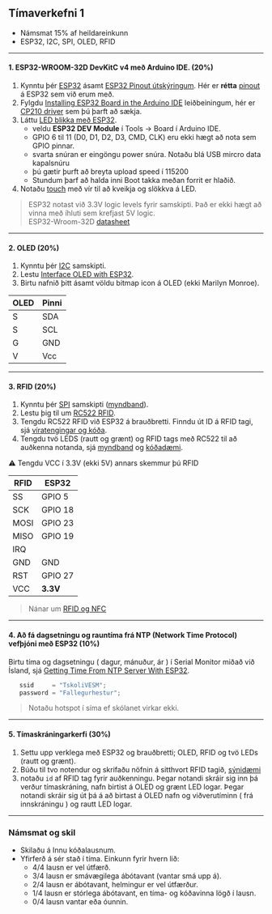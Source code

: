 
## Tímaverkefni 1 

- Námsmat 15% af heildareinkunn
- ESP32, I2C, SPI, OLED, RFID 

---

#### 1. ESP32-WROOM-32D DevKitC v4 með Arduino IDE. (20%)  
1. Kynntu þér [ESP32](https://lastminuteengineers.com/getting-started-with-esp32/) ásamt [ESP32 Pinout útskýringum](https://lastminuteengineers.com/esp32-pinout-reference/). Hér er **rétta** [pinout](https://github.com/VESM3/IOT/blob/main/Myndir/esp32-devkitC-v4-pinout.png) á ESP32 sem við erum með.
1. Fylgdu [Installing ESP32 Board in the Arduino IDE](https://lastminuteengineers.com/esp32-arduino-ide-tutorial/) leiðbeiningum, hér er [CP210 driver](https://www.silabs.com/developers/usb-to-uart-bridge-vcp-drivers) sem þú þarft að sækja.
1. Láttu [LED blikka með ESP32](https://docs.espressif.com/projects/arduino-esp32/en/latest/tutorials/blink.html).
   - veldu **ESP32 DEV Module** í Tools -> Board í Arduino IDE. 
   - GPIO 6 til 11 (D0, D1, D2, D3, CMD, CLK) eru ekki hægt að nota sem GPIO pinnar.
   - svarta snúran er eingöngu power snúra. Notaðu blá USB mircro data kapalsnúru 
   - þú gætir þurft að breyta upload speed í 115200
   - Stundum þarf að halda inni Boot takka meðan forrit er hlaðið.
1. Notaðu [touch](https://lastminuteengineers.com/esp32-basics-capacitive-touch-pins/) með vír til að kveikja og slökkva á LED.

> ESP32 notast við 3.3V logic levels fyrir samskipti. Það er ekki hægt að vinna með íhluti sem krefjast 5V logic. <br>
ESP32-Wroom-32D [datasheet](https://www.espressif.com/sites/default/files/documentation/esp32-wroom-32d_esp32-wroom-32u_datasheet_en.pdf) <br> 

<!-- 
[Mac Guide](https://www.hackster.io/shahizat005/getting-started-with-esp32-on-a-mac-4b3997#toc-installing-esp32-add-on-in-arduino-ide-4)

[ESP32-DevKitC V4 Getting Started Guide](https://docs.espressif.com/projects/esp-idf/en/latest/esp32/hw-reference/esp32/get-started-devkitc.html#esp32-devkitc-v4-getting-started-guide)

[Installing using Arduino IDE](https://docs.espressif.com/projects/arduino-esp32/en/latest/installing.html#installing-using-arduino-ide) 
-->

---

#### 2. OLED (20%)

1. Kynntu þér [I2C](https://www.circuitbasics.com/basics-of-the-i2c-communication-protocol/) samskipti. 
1. Lestu [Interface OLED with ESP32](https://lastminuteengineers.com/oled-display-esp32-tutorial/).
1. Birtu nafnið þitt ásamt völdu bitmap icon á OLED (ekki Marilyn Monroe).

OLED | Pinni
--- | ---
S | SDA
S | SCL
G | GND 
V | Vcc 

<!-- [Adafruit_SSD1306](https://github.com/adafruit/Adafruit_SSD1306) -->

---

#### 3. RFID (20%)

1. Kynntu þér [SPI](https://www.circuitbasics.com/basics-of-the-spi-communication-protocol) samskipti ([myndband](https://www.youtube.com/watch?v=ldRkXTBw9_o)). 
1. Lestu þig til um [RC522 RFID](https://lastminuteengineers.com/how-rfid-works-rc522-arduino-tutorial/). 
1. Tengdu RC522 RFID við ESP32 á brauðbretti. Finndu út ID á RFID tagi, sjá [víratengingar og kóða](https://esp32io.com/tutorials/esp32-rfid-nfc). 
1. Tengdu tvö LEDS (rautt og grænt) og RFID tags með RC522 til að auðkenna notanda, sjá [myndband](https://youtu.be/GX_4IAHJzBE) og [kóðadæmi](https://github.com/VESM3/IOT/blob/main/Kodi/RFID_audkenning.ino).

:warning:  Tengdu VCC í 3.3V (ekki 5V) annars skemmur þú RFID

RFID | ESP32
--- | ---
SS | GPIO 5
SCK | GPIO 18
MOSI | GPIO 23
MISO | GPIO 19
IRQ | 
GND | GND
RST | GPIO 27
VCC | **3.3V**


> Nánar um [RFID og NFC](https://github.com/VESM3/IOT/wiki/RFID-og-NFC) <br>

<!--
Skrifaðu nafnið þitt á RFID tag með RC522 RFID. Notaðu lesaðgerð og birtu nafnið í Serial monitor.
fjarlægðu eftirfarandi kóða í les/skrif aðgerðum: `Serial.println(mfrc522.GetStatusCodeName(status));`
-->

---

#### 4. Að fá dagsetningu og rauntíma frá NTP (Network Time Protocol) vefþjóni með ESP32 (10%)

Birtu tíma og dagsetningu ( dagur, mánuður, ár ) í Serial Monitor miðað við Ísland, sjá [Getting Time From NTP Server With ESP32](https://lastminuteengineers.com/esp32-ntp-server-date-time-tutorial/).

```C++
   ssid     = "TskoliVESM";           
   password = "Fallegurhestur";
```
> Notaðu hotspot í síma ef skólanet virkar ekki.

---

#### 5. Tímaskráningarkerfi  (30%)

1. Settu upp verklega með ESP32 og brauðbretti; OLED, RFID og tvö LEDs (rautt og grænt). 
1. Búðu til tvo notendur og skrifaðu nöfnin á sitthvort RFID tagið, [sýnidæmi](https://lastminuteengineers.com/how-rfid-works-rc522-arduino-tutorial/#arduino-code-writing-an-rfid-tag)
1. notaðu `id` af RFID tag fyrir auðkenningu. Þegar notandi skráir sig inn þá verður tímaskráning, nafn birtist á OLED og grænt LED logar. Þegar notandi skráir sig út þá á að birtast á OLED nafn og viðverutíminn ( frá innskráningu ) og rautt LED logar. 
 
<!--
Demo:
- [Toggle LED with NFC Tag and PIN](https://www.hackster.io/wesee/toggle-led-with-nfc-tag-and-pin-57f894)
- [Build your own Raspberry Pi RFID Attendance System](https://pimylifeup.com/raspberry-pi-rfid-attendance-system/)
- [Attendance System Using Raspberry Pi and NFC Tag Reader](https://www.instructables.com/id/Attendance-system-using-Raspberry-Pi-and-NFC-Tag-r/).
-->

---

### Námsmat og skil

- Skilaðu á Innu kóðalausnum.
- Yfirferð á sér stað í tíma. Einkunn fyrir hvern lið: 
    - 4/4 lausn er vel útfærð.
    - 3/4 lausn er smávægilega ábótavant (vantar smá upp á).
    - 2/4 lausn er ábótavant, helmingur er vel útfærður.
    - 1/4 lausn er stórlega ábótavant, en tíma- og kóðavinna lögð í lausn.
    - 0/4 lausn vantar eða óunnin.


